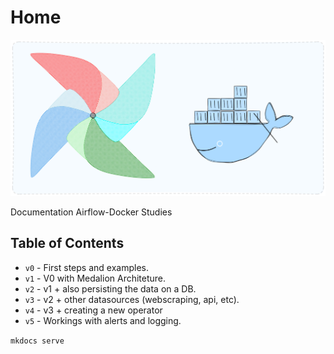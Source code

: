 # Home

![main_docker](../assets/imgs/core_image.png)

Documentation Airflow-Docker Studies

## Table of Contents

* `v0` - First steps and examples.
* `v1` - V0 with Medalion Architeture.
* `v2` - v1 + also persisting the data on a DB.
* `v3` - v2 + other datasources (webscraping, api, etc).
* `v4` - v3 + creating a new operator
* `v5` - Workings with alerts and logging.


`mkdocs serve` 